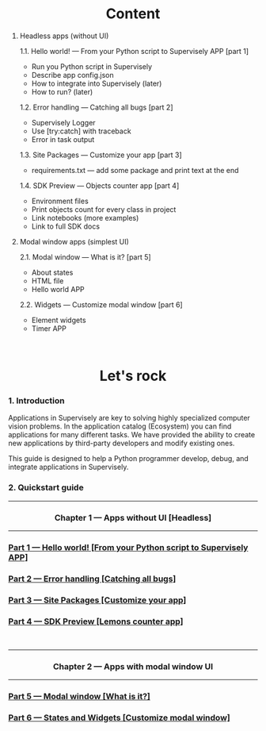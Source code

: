 <div align="center" markdown>

# **Content**

</div>


1. Headless apps (without UI)  

	1.1. Hello world! — From your Python script to Supervisely APP [part 1]  
	* Run you Python script in Supervisely
	* Describe app config.json
	* How to integrate into Supervisely (later)
	* How to run? (later)  
	
	1.2. Error handling — Catching all bugs [part 2]  
	* Supervisely Logger
	* Use [try:catch] with traceback
	* Error in task output  
	
	
	1.3. Site Packages — Customize your app [part 3]  
	* requirements.txt — add some package and print text at the end 

	1.4. SDK Preview — Objects counter app [part 4]  
	* Environment files
	* Print objects count for every class in project
	* Link notebooks (more examples)
	* Link to full SDK docs


2. Modal window apps (simplest UI)

	2.1. Modal window — What is it? [part 5]
	* About states
	* HTML file
	* Hello world APP

	2.2. Widgets — Customize modal window [part 6]  
	* Element widgets
	* Timer APP


<div align="center" markdown>
<br/>  

# **Let's rock**

</div>

### 1. Introduction  
Applications in Supervisely are key to solving highly specialized computer vision problems. In the application catalog (Ecosystem) you can find applications for many different tasks. We have provided the ability to create new applications by third-party developers and modify existing ones.

This guide is designed to help a Python programmer develop, debug, and integrate applications in Supervisely.



### 2. Quickstart guide  

---

<div align="center" markdown>

### Chapter 1 — Apps without UI [Headless]

</div>

---
<div align="left" markdown>
	
### [Part 1 — Hello world! [From your Python script to Supervisely APP]](chapter-01-headless/part-01-hello-world/README.md)

### [Part 2 — Error handling [Catching all bugs]](chapter-01-headless/part-02-errors-handling/README.md)

### [Part 3 — Site Packages [Customize your app]](chapter-01-headless/part-03-site-packages/README.md)
	
### [Part 4 — SDK Preview [Lemons counter app]](chapter-01-headless/part-04-SDK-preview/README.md)
<br/>
	
</div>

---

<div align="center" markdown>

### Chapter 2 — Apps with modal window UI

</div>

---

<div align="left" markdown>
	
### [Part 5 — Modal window [What is it?]](chapter-02-modal-window/part-05-modal-window/README.md)

### [Part 6 — States and Widgets [Customize modal window]](chapter-02-modal-window/part-06-states-and-widgets/README.md)

<br/>
	
</div>
